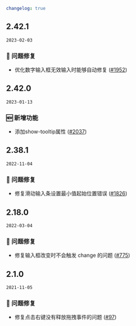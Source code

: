 ```yaml
changelog: true
```

## 2.42.1

`2023-02-03`

### 🐛 问题修复

- 优化数字输入框无效输入时能够自动修复 ([#1952](https://github.com/arco-design/arco-design-vue/pull/1952))


## 2.42.0

`2023-01-13`

### 🆕 新增功能

- 添加show-tooltip属性 ([#2037](https://github.com/arco-design/arco-design-vue/pull/2037))


## 2.38.1

`2022-11-04`

### 🐛 问题修复

- 修复滑动输入条设置最小值起始位置错误 ([#1826](https://github.com/arco-design/arco-design-vue/pull/1826))


## 2.18.0

`2022-03-04`

### 🐛 问题修复

- 修复输入框改变时不会触发 change 的问题 ([#775](https://github.com/arco-design/arco-design-vue/pull/775))


## 2.1.0

`2021-11-05`

### 🐛 问题修复

- 修复点击右键没有释放拖拽事件的问题 ([#97](https://github.com/arco-design/arco-design-vue/pull/97))

